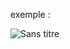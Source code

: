 exemple :

![Sans titre](https://github.com/fk-crafter/app-ideas/assets/127132293/579f067a-5ad3-4470-b3e6-02cd87b9113a)
